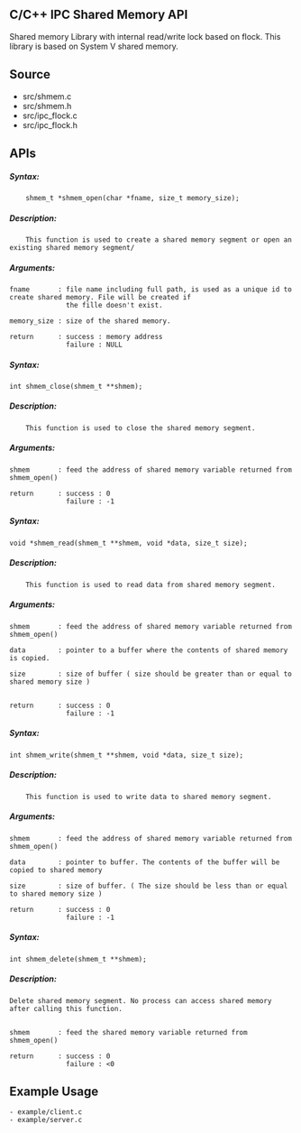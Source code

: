 ## C/C++ IPC Shared Memory API 

Shared memory Library with internal read/write lock based on flock. 
This library is based on System V shared memory.

## Source 

   - src/shmem.c
   - src/shmem.h
   - src/ipc_flock.c
   - src/ipc_flock.h

## APIs

#####    Syntax:

		shmem_t *shmem_open(char *fname, size_t memory_size);

#####    Description:
	
		This function is used to create a shared memory segment or open an existing shared memory segment/
 
#####	Arguments:

	fname		: file name including full path, is used as a unique id to create shared memory. File will be created if 
				  the fille doesn't exist.

    memory_size : size of the shared memory.

	return		: success : memory address
				  failure : NULL

#####    Syntax:

	int shmem_close(shmem_t **shmem);

#####    Description:
	
		This function is used to close the shared memory segment.
	
#####	Arguments:

	shmem		: feed the address of shared memory variable returned from shmem_open()

	return		: success : 0
				  failure : -1


#####    Syntax:

	void *shmem_read(shmem_t **shmem, void *data, size_t size);

#####    Description:
	
		This function is used to read data from shared memory segment.
	
#####	Arguments:

	shmem		: feed the address of shared memory variable returned from shmem_open()

	data		: pointer to a buffer where the contents of shared memory is copied. 

	size 		: size of buffer ( size should be greater than or equal to shared memory size )


	return		: success : 0
				  failure : -1



#####    Syntax:

	int shmem_write(shmem_t **shmem, void *data, size_t size);

#####    Description:
	
		This function is used to write data to shared memory segment.
	
#####	Arguments:

	shmem		: feed the address of shared memory variable returned from shmem_open()

	data		: pointer to buffer. The contents of the buffer will be copied to shared memory

	size 		: size of buffer. ( The size should be less than or equal to shared memory size )

	return		: success : 0
				  failure : -1

#####    Syntax:

	int shmem_delete(shmem_t **shmem);	

#####    Description:

	Delete shared memory segment. No process can access shared memory after calling this function.


	shmem		: feed the shared memory variable returned from shmem_open()

	return		: success : 0
				  failure : <0




## Example Usage

	- example/client.c
	- example/server.c



